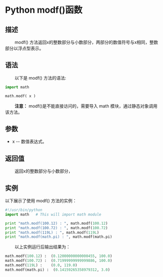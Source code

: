 # Python modf()函数
## 描述
&#160;&#160;&#160;&#160;&#160;&#160;&#160;&#160;modf() 方法返回x的整数部分与小数部分，两部分的数值符号与x相同，整数部分以浮点型表示。


## 语法
&#160;&#160;&#160;&#160;&#160;&#160;&#160;&#160;以下是 modf() 方法的语法:

```python
import math

math.modf( x )
```

&#160;&#160;&#160;&#160;&#160;&#160;&#160;&#160;**注意：** modf()是不能直接访问的，需要导入 math 模块，通过静态对象调用该方法。


## 参数
- x -- 数值表达式。


## 返回值
&#160;&#160;&#160;&#160;&#160;&#160;&#160;&#160;返回x的整数部分与小数部分，


## 实例
以下展示了使用 modf() 方法的实例：


```python
#!/usr/bin/python
import math   # This will import math module

print "math.modf(100.12) : ", math.modf(100.12)
print "math.modf(100.72) : ", math.modf(100.72)
print "math.modf(119L) : ", math.modf(119L)
print "math.modf(math.pi) : ", math.modf(math.pi)
```

&#160;&#160;&#160;&#160;&#160;&#160;&#160;&#160;以上实例运行后输出结果为：


```python
math.modf(100.12) :  (0.12000000000000455, 100.0)
math.modf(100.72) :  (0.71999999999999886, 100.0)
math.modf(119L) :    (0.0, 119.0)
math.modf(math.pi) :  (0.14159265358979312, 3.0)
```